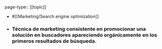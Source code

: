 page-type:: [[topic]]

- #[[Marketing/Search engine optimization]]

- ### Técnica de marketing consistente en promocionar una solución en buscadores apareciendo orgánicamente en los primeros resultados de búsqueda.




